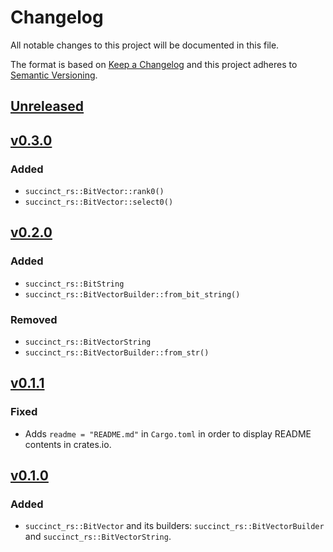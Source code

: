 # Changelog
All notable changes to this project will be documented in this file.

The format is based on [Keep a Changelog](http://keepachangelog.com/en/1.0.0/)
and this project adheres to [Semantic Versioning](http://semver.org/spec/v2.0.0.html).

## [Unreleased]

## [v0.3.0]

### Added
- `succinct_rs::BitVector::rank0()`
- `succinct_rs::BitVector::select0()`

## [v0.2.0]

### Added
- `succinct_rs::BitString`
- `succinct_rs::BitVectorBuilder::from_bit_string()`

### Removed
- `succinct_rs::BitVectorString`
- `succinct_rs::BitVectorBuilder::from_str()`

## [v0.1.1]

### Fixed
- Adds `readme = "README.md"` in `Cargo.toml` in order to display README contents in crates.io.

## [v0.1.0]

### Added
- `succinct_rs::BitVector` and its builders: `succinct_rs::BitVectorBuilder` and `succinct_rs::BitVectorString`.

[Unreleased]: https://github.com/laysakura/succinct.rs/compare/v0.3.0...HEAD
[v0.3.0]: https://github.com/laysakura/succinct.rs/compare/v0.2.0...v0.3.0
[v0.2.0]: https://github.com/laysakura/succinct.rs/compare/v0.1.1...v0.2.0
[v0.1.1]: https://github.com/laysakura/succinct.rs/compare/v0.1.0...v0.1.1
[v0.1.0]: https://github.com/laysakura/succinct.rs/compare/3d425b4...v0.1.0
